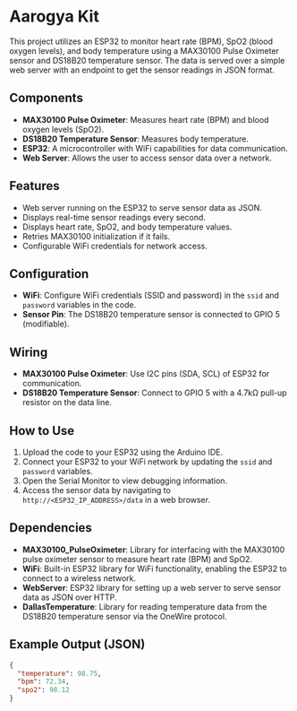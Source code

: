 # Aarogya Kit

This project utilizes an ESP32 to monitor heart rate (BPM), SpO2 (blood oxygen levels), and body temperature using a MAX30100 Pulse Oximeter sensor and DS18B20 temperature sensor. The data is served over a simple web server with an endpoint to get the sensor readings in JSON format.

## Components
- **MAX30100 Pulse Oximeter**: Measures heart rate (BPM) and blood oxygen levels (SpO2).
- **DS18B20 Temperature Sensor**: Measures body temperature.
- **ESP32**: A microcontroller with WiFi capabilities for data communication.
- **Web Server**: Allows the user to access sensor data over a network.

## Features
- Web server running on the ESP32 to serve sensor data as JSON.
- Displays real-time sensor readings every second.
- Displays heart rate, SpO2, and body temperature values.
- Retries MAX30100 initialization if it fails.
- Configurable WiFi credentials for network access.

## Configuration
- **WiFi**: Configure WiFi credentials (SSID and password) in the `ssid` and `password` variables in the code.
- **Sensor Pin**: The DS18B20 temperature sensor is connected to GPIO 5 (modifiable).

## Wiring
- **MAX30100 Pulse Oximeter**: Use I2C pins (SDA, SCL) of ESP32 for communication.
- **DS18B20 Temperature Sensor**: Connect to GPIO 5 with a 4.7kΩ pull-up resistor on the data line.

## How to Use
1. Upload the code to your ESP32 using the Arduino IDE.
2. Connect your ESP32 to your WiFi network by updating the `ssid` and `password` variables.
3. Open the Serial Monitor to view debugging information.
4. Access the sensor data by navigating to `http://<ESP32_IP_ADDRESS>/data` in a web browser.

## Dependencies

- **MAX30100_PulseOximeter**: Library for interfacing with the MAX30100 pulse oximeter sensor to measure heart rate (BPM) and SpO2.
- **WiFi**: Built-in ESP32 library for WiFi functionality, enabling the ESP32 to connect to a wireless network.
- **WebServer**: ESP32 library for setting up a web server to serve sensor data as JSON over HTTP.
- **DallasTemperature**: Library for reading temperature data from the DS18B20 temperature sensor via the OneWire protocol.


## Example Output (JSON)
```json
{
  "temperature": 98.75,
  "bpm": 72.34,
  "spo2": 98.12
}
